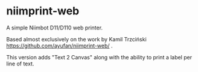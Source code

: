 # niimprint-web

A simple Niimbot D11/D110 web printer.

Based almost exclusively on the work by Kamil Trzciński https://github.com/ayufan/niimprint-web/ .

This version adds "Text 2 Canvas" along with the ability to print a label per line of text.

